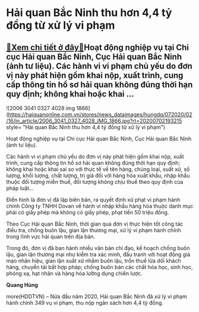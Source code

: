 Hải quan Bắc Ninh thu hơn 4,4 tỷ đồng từ xử lý vi phạm
======================================================

[:gift:Xem chi tiết ở đây:gift:](https://hddtvn.com/hai-quan-bac-ninh-thu-hon-44-ty-dong-tu-xu-ly-vi-pham/)Hoạt động nghiệp vụ tại Chi cục Hải quan Bắc Ninh, Cục Hải quan Bắc Ninh (ảnh tư liệu). Các hành vi vi phạm chủ yếu do đơn vị này phát hiện gồm khai nộp, xuất trình, cung cấp thông tin hồ sơ hải quan không đúng thời hạn quy định; không khai hoặc khai …
------------------------------------------------------------------------------------------------------------------------------------------------------------------------------------------------------------------------------------------------------------





![2006 3041 0327 4028 img 1866](https://haiquanonline.com.vn/stores/news_dataimages/hungdq/072020/02/16/in_article/2006_3041_0327_4028_IMG_1866.jpg?rt=20200702193215 style= "Hải quan Bắc Ninh thu hơn 4,4 tỷ đồng từ xử lý vi phạm")


Hoạt động nghiệp vụ tại Chi cục Hải quan Bắc Ninh, Cục Hải quan Bắc Ninh (ảnh tư liệu).



Các hành vi vi phạm chủ yếu do đơn vị này phát hiện gồm khai nộp, xuất trình, cung cấp thông tin hồ sơ hải quan không đúng thời hạn quy định; không khai hoặc khai sai so với thực tế về tên hàng, chủng loại, xuất xứ, số lượng, khối lượng, chất lượng, trị giá đối với hàng hóa xuất khẩu, nhập khẩu thuộc đối tượng miễn thuế, đối tượng không chịu thuế theo quy định của pháp luật…


Điển hình là đơn vị đã lập biên bản, ra quyết định xử phạt vi phạm hành chính Công ty TNHH Dovan về hành vi nhập khẩu hàng hóa thuộc danh mục phải có giấy phép mà không có giấy phép, phạt tiền 50 triệu đồng.


Theo Cục Hải quan Bắc Ninh, thời gian qua đơn vị thực hiện tốt công tác điều tra, chống buôn lậu, gian lận thương mại, xử lý vi phạm hành chính trong lĩnh vực hải quan trên địa bàn.


Trong đó, đơn vị đã ban hành nhiều văn bản chỉ đạo, kế hoạch chống buôn lậu, gian lận thương mại như kiểm tra xác minh, đấu tranh với hoạt động giả mạo nhãn hiệu, gian lận xuất xứ nhằm buôn lậu, trốn thuế lừa dối khách hàng, chuyển tải bất hợp pháp; chống buôn bán các chất hóa học, sinh học, phóng xạ, hạt nhân và hàng hóa lưỡng dụng chiến lược.




**Quang Hùng**



more(HDDTVN) – Nửa đầu năm 2020, Hải quan Bắc Ninh đã xử lý vi phạm hành chính 349 vụ vi phạm, thu nộp ngân sách hơn 4,4 tỷ đồng.

